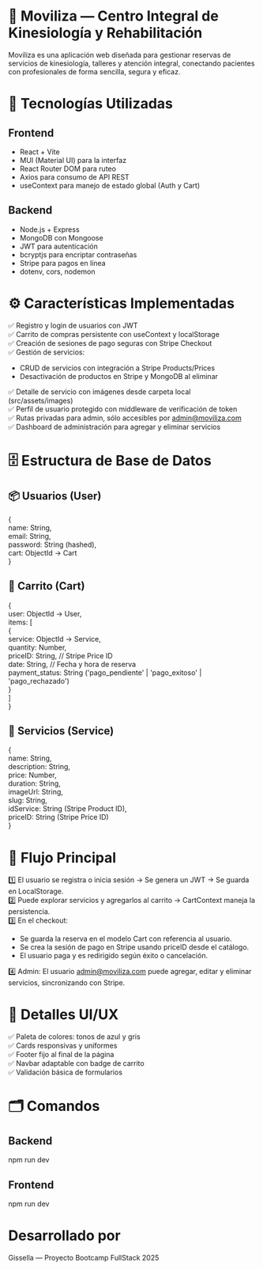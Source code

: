 # 💪 Moviliza — Centro Integral de Kinesiología y Rehabilitación

Moviliza es una aplicación web diseñada para gestionar reservas de servicios de kinesiología, talleres y atención integral, conectando pacientes con profesionales de forma sencilla, segura y eficaz.

# 🚀 Tecnologías Utilizadas

## Frontend

- React + Vite
- MUI (Material UI) para la interfaz
- React Router DOM para ruteo
- Axios para consumo de API REST
- useContext para manejo de estado global (Auth y Cart)

## Backend

- Node.js + Express
- MongoDB con Mongoose
- JWT para autenticación
- bcryptjs para encriptar contraseñas
- Stripe para pagos en línea
- dotenv, cors, nodemon

# ⚙️ Características Implementadas

✅ Registro y login de usuarios con JWT  
✅ Carrito de compras persistente con useContext y localStorage  
✅ Creación de sesiones de pago seguras con Stripe Checkout  
✅ Gestión de servicios:  

 - CRUD de servicios con integración a Stripe Products/Prices  
 - Desactivación de productos en Stripe y MongoDB al eliminar  
 
✅ Detalle de servicio con imágenes desde carpeta local (src/assets/images)  
✅ Perfil de usuario protegido con middleware de verificación de token  
✅ Rutas privadas para admin, sólo accesibles por admin@moviliza.com  
✅ Dashboard de administración para agregar y eliminar servicios  

# 🗄️ Estructura de Base de Datos

## 📦 Usuarios (User)

{  
  name: String,  
  email: String,  
  password: String (hashed),  
  cart: ObjectId -> Cart  
}  

## 🛒 Carrito (Cart)

{  
  user: ObjectId -> User,  
  items: [  
    {  
      service: ObjectId -> Service,  
      quantity: Number,  
      priceID: String,  // Stripe Price ID  
      date: String,     // Fecha y hora de reserva  
      payment_status: String ('pago_pendiente' | 'pago_exitoso' | 'pago_rechazado')  
    }  
  ]  
}  

## 📝 Servicios (Service)

{  
  name: String,  
  description: String,  
  price: Number,  
  duration: String,  
  imageUrl: String,  
  slug: String,  
  idService: String (Stripe Product ID),  
  priceID: String (Stripe Price ID)  
}  

# 🔑 Flujo Principal

1️⃣ El usuario se registra o inicia sesión → Se genera un JWT → Se guarda en LocalStorage.  
2️⃣ Puede explorar servicios y agregarlos al carrito → CartContext maneja la persistencia.  
3️⃣ En el checkout:  

- Se guarda la reserva en el modelo Cart con referencia al usuario.  
- Se crea la sesión de pago en Stripe usando priceID desde el catálogo.  
- El usuario paga y es redirigido según éxito o cancelación.  

4️⃣ Admin: El usuario admin@moviliza.com puede agregar, editar y eliminar servicios, sincronizando con Stripe.  

# 🎨 Detalles UI/UX

✅ Paleta de colores: tonos de azul y gris  
✅ Cards responsivas y uniformes  
✅ Footer fijo al final de la página  
✅ Navbar adaptable con badge de carrito  
✅ Validación básica de formularios  

# 🗂️ Comandos

## Backend
npm run dev

## Frontend
npm run dev

# Desarrollado por

Gissella — Proyecto Bootcamp FullStack 2025

